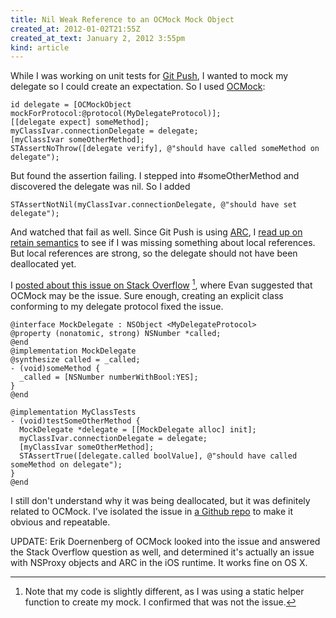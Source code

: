 ```yaml
---
title: Nil Weak Reference to an OCMock Mock Object
created_at: 2012-01-02T21:55Z
created_at_text: January 2, 2012 3:55pm
kind: article
---
```

While I was working on unit tests for [Git Push][git push], I wanted to mock my
delegate so I could create an expectation. So I used [OCMock][ocmock]:

    id delegate = [OCMockObject mockForProtocol:@protocol(MyDelegateProtocol)];
    [[delegate expect] someMethod];
    myClassIvar.connectionDelegate = delegate;
    [myClassIvar someOtherMethod];
    STAssertNoThrow([delegate verify], @"should have called someMethod on delegate");

But found the assertion failing. I stepped into #someOtherMethod and discovered
the delegate was nil. So I added

    STAssertNotNil(myClassIvar.connectionDelegate, @"should have set delegate");

And watched that fail as well. Since Git Push is using [ARC][arc], I [read up
on retain semantics][retaining] to see if I was missing something about local
references. But local references are strong, so the delegate should not have
been deallocated yet.

I [posted about this issue on Stack Overflow][question] [^1], where Evan
suggested that OCMock may be the issue. Sure enough, creating an explicit class
conforming to my delegate protocol fixed the issue.

    @interface MockDelegate : NSObject <MyDelegateProtocol>
    @property (nonatomic, strong) NSNumber *called;
    @end
    @implementation MockDelegate
    @synthesize called = _called;
    - (void)someMethod {
      _called = [NSNumber numberWithBool:YES];
    }
    @end

    @implementation MyClassTests
    - (void)testSomeOtherMethod {
      MockDelegate *delegate = [[MockDelegate alloc] init];
      myClassIvar.connectionDelegate = delegate;
      [myClassIvar someOtherMethod];
      STAssertTrue([delegate.called boolValue], @"should have called someMethod on delegate");
    }
    @end

I still don't understand why it was being deallocated, but it was definitely
related to OCMock. I've isolated the issue in [a Github repo][arcmock] to make
it obvious and repeatable.

UPDATE: Erik Doernenberg of OCMock looked into the issue and answered the Stack
Overflow question as well, and determined it's actually an issue with NSProxy
objects and ARC in the iOS runtime. It works fine on OS X.

[arc]: http://developer.apple.com/technologies/ios5/
[arcmock]: https://github.com/adamstegman/ARCMock
[git push]: http://adamstegman.com/projects/git-push.html
[ocmock]: http://ocmock.org/
[question]: http://stackoverflow.com/questions/8675054/why-is-my-objects-weak-delegate-property-nil-in-my-unit-tests
[retaining]: http://clang.llvm.org/docs/AutomaticReferenceCounting.html#objects

[^1]: Note that my code is slightly different, as I was using a static helper
function to create my mock. I confirmed that was not the issue.
